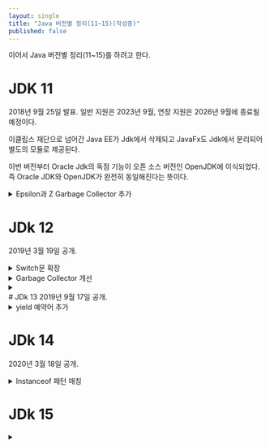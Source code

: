 ```yaml
---
layout: single
title: "Java 버전별 정리(11~15)(작성중)"
published: false
---
```

이어서 Java 버전별 정리(11~15)를 하려고 한다.

# JDK 11
2018년 9월 25일 발표. 일반 지원은 2023년 9월, 연장 지원은 2026년 9월에 종료될 예정이다.

이클립스 재단으로 넘어간 Java EE가 Jdk에서 삭제되고 JavaFx도 Jdk에서 분리되어 별도의 모듈로 제공된다.

이번 버전부터 Oracle Jdk의 독점 기능이 오픈 소스 버전인 OpenJDK에 이식되었다. 즉 Oracle JDK와 OpenJDK가 완전히 동일해진다는 뜻이다.
 <details>
<summary>Epsilon과 Z Garbage Collector 추가</summary>
<div markdown="1">

 ### Epsilon
 Epsilon은 메모리 할당은 처리하지만 사용되지 않은 영역에 대해 재활용하지 않는다. 그리고 기존에 다른 알고리즘의 GC들은 Java Heap 영역이 가득찼을경우 OS에 요청하여 추가적으로 Heap 영역을 할당받았는데 Epsilon의 경우 Java Heap 영역을 모두 소진하면 JVM이 down됩니다.
 
 Epsilon의 목적은 제한된 영역의 메모리 할당을 허용함으로써 최대한 lathency overhead를 줄이는 것이다.
 
 어플리케이션이 외부환경으로부터 고립된 채로 실행되기 때문에 실제 내 어플리케이션이 얼마나 메모리를 사용하는지에 대한 임계치나 어플리케이션 퍼포먼스 등을 봐 정확하게 측정할 수 있다.
 
 ### ZGC
 대량 메모리를 적은 대기시간(low-latency)으로 잘 처리하기 위해 디자인 된 GC이다.
 
 Heap Reference를 위해서 Load barrier를 사용한다. Load barrier는 이전 버전에서 사용하던 G1GC보다 딜레이가 낮다.
</div>
</details>

# JDk 12
2019년 3월 19일 공개. 
 <details>
<summary>Switch문 확장</summary>
<div markdown="1">

  ```
  //Before Jdk 12
  switch (day) {
    case MONDAY:
    case FRIDAY:
    case SUNDAY:
        System.out.println(6);
        break;
    case TUESDAY:
        System.out.println(7);
        break;
    case THURSDAY:
    case SATURDAY:
        System.out.println(8);
        break;
    case WEDNESDAY:
        System.out.println(9);
        break;
  }
 
  //In Jdk12
  switch (day) {
    case MONDAY, FRIDAY, SUNDAY -> System.out.println(6);
    case TUESDAY                -> System.out.println(7);
    case THURSDAY, SATURDAY     -> System.out.println(8);
    case WEDNESDAY              -> System.out.println(9);
  }  
  ```
</div>
</details>

<details>
<summary>Garbage Collector 개선</summary>
<div markdown="1">
  Shenandoah GC가 도입되었다. Jdk 11에서 추가된 ZGC(Z Garbage Collector)와 비슷하게 대량의 메모리 처리에 우수한 퍼포먼스를 내지만 좀더 많은 옵션을 제공한다
  ```
  ```
</div>
</details>

<details>
<summary></summary>
<div markdown="1">

  ```
  ```
</div>
</details>
# JDk 13
2019년 9월 17일 공개. 
<details>
<summary>yield 예약어 추가</summary>
<div markdown="1">
 
  ```
 var a = switch (day) {
    case MONDAY, FRIDAY, SUNDAY:
        yield 6;
    case TUESDAY:
        yield 7;
    case THURSDAY, SATURDAY:
        yield 8;
    case WEDNESDAY:
        yield 9;
};
  ```
</div>
</details>


# JDk 14
2020년 3월 18일 공개.
 <details>
<summary>Instanceof 패턴 매칭</summary>
<div markdown="1">


</div>
</details>



# JDk 15
 <details>
<summary></summary>
<div markdown="1">

  ```
  ```
</div>
</details>




